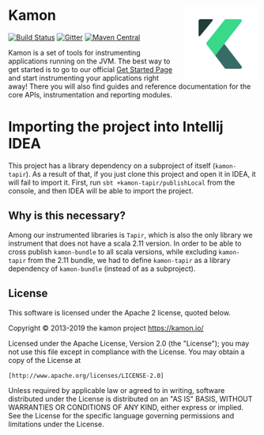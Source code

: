 # Kamon<img align="right" src="https://raw.githubusercontent.com/kamon-io/kamon.io/279f4d3a658437a5182e10d75aa3d55b811b2836/assets/img/kamon/kamon-icon-light.svg" height="150px" style="padding-left: 20px"/>
[![Build Status](https://travis-ci.org/kamon-io/Kamon.svg?branch=master)](https://travis-ci.org/kamon-io/Kamon)
[![Gitter](https://badges.gitter.im/Join%20Chat.svg)](https://gitter.im/kamon-io/Kamon?utm_source=badge&utm_medium=badge&utm_campaign=pr-badge&utm_content=badge)
[![Maven Central](https://maven-badges.herokuapp.com/maven-central/io.kamon/kamon-core_2.13/badge.svg)](https://maven-badges.herokuapp.com/maven-central/io.kamon/kamon-core_2.13)

Kamon is a set of tools for instrumenting applications running on the JVM. The best way to get started is to go to our
official [Get Started Page](https://kamon.io/get-started/) and start instrumenting your applications right away! There
you will also find guides and reference documentation for the core APIs, instrumentation and reporting modules.

# Importing the project into Intellij IDEA
This project has a library dependency on a subproject of itself (`kamon-tapir`).
As a result of that, if you just clone this project and open it in IDEA, it will fail to import it.
First, run `sbt +kamon-tapir/publishLocal` from the console, and then IDEA will be able to import the project.

## Why is this necessary?
Among our instrumented libraries is `Tapir`, which is also the only library we instrument that does not have a scala 2.11 version. 
In order to be able to cross publish `kamon-bundle` to all scala versions, while excluding `kamon-tapir` from the 2.11 bundle, 
we had to define `kamon-tapir` as a library dependency of `kamon-bundle` (instead of as a subproject).

## License

This software is licensed under the Apache 2 license, quoted below.

Copyright © 2013-2019 the kamon project <https://kamon.io/>

Licensed under the Apache License, Version 2.0 (the "License"); you may not
use this file except in compliance with the License. You may obtain a copy of
the License at

    [http://www.apache.org/licenses/LICENSE-2.0]

Unless required by applicable law or agreed to in writing, software
distributed under the License is distributed on an "AS IS" BASIS, WITHOUT
WARRANTIES OR CONDITIONS OF ANY KIND, either express or implied. See the
License for the specific language governing permissions and limitations under
the License.
